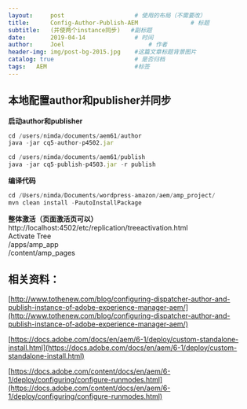 ```yaml
---
layout:     post   				    # 使用的布局（不需要改）
title:      Config-Author-Publish-AEM 				# 标题 
subtitle:   (并使两个instance同步)   #副标题
date:       2019-04-14 				# 时间
author:     Joel 						# 作者
header-img: img/post-bg-2015.jpg 	#这篇文章标题背景图片
catalog: true 						# 是否归档
tags:	AEM							#标签
---
```

## 本地配置author和publisher并同步   
**启动author和publisher**   
```javascript
cd /users/nimda/documents/aem61/author   
java -jar cq5-author-p4502.jar

cd /users/nimda/documents/aem61/publish   
java -jar cq5-publish-p4503.jar -r publish
```
  
**编译代码**   
```javascript
cd /Users/nimda/Documents/wordpress-amazon/aem/amp_project/   
mvn clean install -PautoInstallPackage
```
  
**整体激活（页面激活页可以）**   
http://localhost:4502/etc/replication/treeactivation.html   
Activate Tree   
/apps/amp_app   
/content/amp_pages   


## 相关资料：   
[http://www.tothenew.com/blog/configuring-dispatcher-author-and-publish-instance-of-adobe-experience-manager-aem/](http://www.tothenew.com/blog/configuring-dispatcher-author-and-publish-instance-of-adobe-experience-manager-aem/)

[https://docs.adobe.com/docs/en/aem/6-1/deploy/custom-standalone-install.html](https://docs.adobe.com/docs/en/aem/6-1/deploy/custom-standalone-install.html)

[https://docs.adobe.com/content/docs/en/aem/6-1/deploy/configuring/configure-runmodes.html](https://docs.adobe.com/content/docs/en/aem/6-1/deploy/configuring/configure-runmodes.html)
